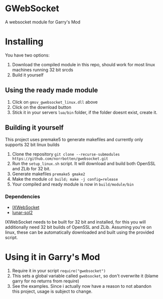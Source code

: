 # GWebSocket

A websocket module for Garry's Mod

# Installing

You have two options:
1. Download the compiled module in this repo, should work for most linux machines running 32 bit srcds
2. Build it yourself

## Using the ready made module
1. Click on `gmsv_gwebsocket_linux.dll` above
2. Click on the download button
3. Stick it in your servers `lua/bin` folder, if the folder doesnt exist, create it.

## Building it yourself

This project uses premake5 to generate makefiles and currently only supports 32 bit linux builds

1. Clone the repository `git clone --recurse-submodules https://github.com/norrbotten/gwebsocket.git`
2. Run the `setup_linux.sh` script. It will download and build both OpenSSL and ZLib for 32 bit.
2. Generate makefiles `premake5 gmake2`
3. Make the module `cd build; make -j config=release`
4. Your compiled and ready module is now in `build/module/bin`

### Dependencies

* [IXWebSocket](https://github.com/machinezone/IXWebSocket/)
* [lunar-sol2](https://github.com/norrbotten/lunar-sol2)

IXWebSocket needs to be built for 32 bit and installed, for this you will additionally need
32 bit builds of OpenSSL and ZLib. Assuming you're on linux, these can be automatically
downloaded and built using the provided script.

# Using it in Garry's Mod

1. Require it in your script `require("gwebsocket")`
2. This sets a global variable called `gwebsocket`, so don't overwrite it (blame garry for no returns from require)
3. See the examples. Since i actually now have a reason to not abandon this project, usage is subject to change.